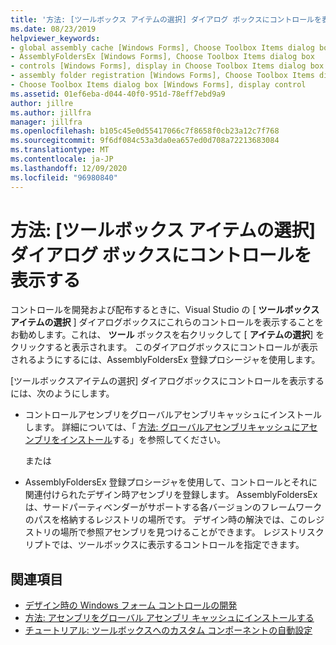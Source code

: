 ```yaml
---
title: '方法: [ツールボックス アイテムの選択] ダイアログ ボックスにコントロールを表示する'
ms.date: 08/23/2019
helpviewer_keywords:
- global assembly cache [Windows Forms], Choose Toolbox Items dialog box
- AssemblyFoldersEx [Windows Forms], Choose Toolbox Items dialog box
- controls [Windows Forms], display in Choose Toolbox Items dialog box
- assembly folder registration [Windows Forms], Choose Toolbox Items dialog box
- Choose Toolbox Items dialog box [Windows Forms], display control
ms.assetid: 01ef6eba-d044-40f0-951d-78eff7ebd9a9
author: jillre
ms.author: jillfra
manager: jillfra
ms.openlocfilehash: b105c45e0d55417066c7f8658f0cb23a12c7f768
ms.sourcegitcommit: 9f6df084c53a3da0ea657ed0d708a72213683084
ms.translationtype: MT
ms.contentlocale: ja-JP
ms.lasthandoff: 12/09/2020
ms.locfileid: "96980840"
---
```

# <a name="how-to-display-a-control-in-the-choose-toolbox-items-dialog-box"></a>方法: [ツールボックス アイテムの選択] ダイアログ ボックスにコントロールを表示する

コントロールを開発および配布するときに、Visual Studio の [ **ツールボックスアイテムの選択** ] ダイアログボックスにこれらのコントロールを表示することをお勧めします。これは、 **ツール** ボックスを右クリックして [ **アイテムの選択**] をクリックすると表示されます。 このダイアログボックスにコントロールが表示されるようにするには、AssemblyFoldersEx 登録プロシージャを使用します。

[ツールボックスアイテムの選択] ダイアログボックスにコントロールを表示するには、次のようにします。

- コントロールアセンブリをグローバルアセンブリキャッシュにインストールします。 詳細については、「 [方法: グローバルアセンブリキャッシュにアセンブリをインストール](/dotnet/framework/app-domains/install-assembly-into-gac)する」を参照してください。

  または

- AssemblyFoldersEx 登録プロシージャを使用して、コントロールとそれに関連付けられたデザイン時アセンブリを登録します。 AssemblyFoldersEx は、サードパーティベンダーがサポートする各バージョンのフレームワークのパスを格納するレジストリの場所です。 デザイン時の解決では、このレジストリの場所で参照アセンブリを見つけることができます。 レジストリスクリプトでは、ツールボックスに表示するコントロールを指定できます。

## <a name="see-also"></a>関連項目

- [デザイン時の Windows フォーム コントロールの開発](developing-windows-forms-controls-at-design-time.md)
- [方法: アセンブリをグローバル アセンブリ キャッシュにインストールする](/dotnet/framework/app-domains/install-assembly-into-gac)
- [チュートリアル: ツールボックスへのカスタム コンポーネントの自動設定](walkthrough-automatically-populating-the-toolbox-with-custom-components.md)
